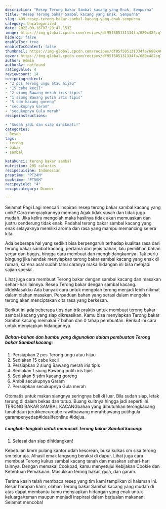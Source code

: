 ```yaml
---
description: "Resep Terong bakar Sambal kacang yang Enak, Sempurna"
title: "Resep Terong bakar Sambal kacang yang Enak, Sempurna"
slug: 499-resep-terong-bakar-sambal-kacang-yang-enak-sempurna
category: Uncategorized
date: 2022-09-16T07:29:47.151Z
image: https://img-global.cpcdn.com/recipes/df95f505131334fa/680x482cq70/terong-bakar-sambal-kacang-foto-resep-utama.jpg
hideToc: false
enableToc: true
enableTocContent: false
thumbnail: https://img-global.cpcdn.com/recipes/df95f505131334fa/680x482cq70/terong-bakar-sambal-kacang-foto-resep-utama.jpg
cover: https://img-global.cpcdn.com/recipes/df95f505131334fa/680x482cq70/terong-bakar-sambal-kacang-foto-resep-utama.jpg
author: Admin
authorAv: notfound
ratingvalue: 4
reviewcount: 14
recipeingredient:
- "2 pcs Terong ungu atau hijau"
- "15 cabe kecil"
- "2 siung Bawang merah iris tipis"
- "1 siung Bawang putih iris tipis"
- "5 sdm kacang goreng"
- "secukupnya Garam"
- "secukupnya Gula merah"
recipeinstructions:

- "Sudah jadi dan siap dinikmati!"
categories:
- Resep
tags:
- terong
- bakar
- sambal

katakunci: terong bakar sambal 
nutrition: 295 calories
recipecuisine: Indonesian
preptime: "PT24M"
cooktime: "PT56M"
recipeyield: "4"
recipecategory: Dinner

---
```



Selamat Pagi Lagi mencari inspirasi resep terong bakar sambal kacang yang unik? Cara menyiapkannya memang Agak tidak susah dan tidak juga mudah. Jika keliru mengolah maka hasilnya tidak akan memuaskan dan justru cenderung tidak enak. Padahal terong bakar sambal kacang yang enak selayaknya memiliki aroma dan rasa yang mampu memancing selera kita.


Ada beberapa hal yang sedikit bisa berpengaruh terhadap kualitas rasa dari terong bakar sambal kacang, pertama dari jenis bahan, lalu pemilihan bahan segar dan bagus, hingga cara membuat dan menghidangkannya. Tak perlu bingung jika hendak menyiapkan terong bakar sambal kacang yang enak di rumah, karena asal sudah tahu caranya maka hidangan ini bisa menjadi sajian spesial.

Lihat juga cara membuat Terong bakar dengan sambal kacang dan masakan sehari-hari lainnya. Resep Terong bakar dengan sambal kacang. #IdeMasakku Ada banyak cara untuk mengolah terong menjadi lebih nikmat dalam olahan masakan. Perpaduan bahan yang serasi dalam mengolah terong akan menciptakan cita rasa yang berkesan.


Berikut ini ada beberapa tips dan trik praktis untuk membuat terong bakar sambal kacang yang siap dikreasikan. Kamu bisa menyiapkan Terong bakar Sambal kacang memakai 7 bahan dan 0 tahap pembuatan. Berikut ini cara untuk menyiapkan hidangannya.

<!--inarticleads1-->

##### Bahan-bahan dan bumbu yang digunakan dalam pembuatan Terong bakar Sambal kacang:

1. Persiapkan 2 pcs Terong ungu atau hijau
1. Sediakan 15 cabe kecil
1. Persiapkan 2 siung Bawang merah iris tipis
1. Sediakan 1 siung Bawang putih iris tipis
1. Sediakan 5 sdm kacang goreng
1. Ambil secukupnya Garam
1. Persiapkan secukupnya Gula merah


Otomatis untuk makan siangnya seringnya beli di luar. Bila sudah siap, letak terung di dalam bekas dan tutup. Buang kulitnya hingga jadi seperti ini. TERONG BAKAR SAMBAL KACANGbahan yang dibutuhkan:terongkacang tanahdaun jerukkencurcabe rawitbawang merahbawang putihgula garampenyedap#idealifeonline #idejua. 

<!--inarticleads2-->

##### Langkah-langkah untuk memasak Terong bakar Sambal kacang:


1. Selesai dan siap dihidangkan!

Kebetulan kmrn pulang kantor udah kesorean, buka kulkas cm sisa terong sm telur aja. Alhasil emak langsung beraksi di dapur. Lihat juga cara membuat Terong kukus sambal kacang tanah dan masakan sehari-hari lainnya. Dengan memakai Cookpad, kamu menyetujui Kebijakan Cookie dan Ketentuan Pemakaian. Masukkan terong bakar, gula, dan garam. 

Terima kasih telah membaca resep yang tim kami tampilkan di halaman ini. Besar harapan kami, olahan Terong bakar Sambal kacang yang mudah di atas dapat membantu kamu menyiapkan hidangan yang enak untuk keluarga/teman maupun menjadi inspirasi dalam berjualan makanan. Selamat mencoba!
